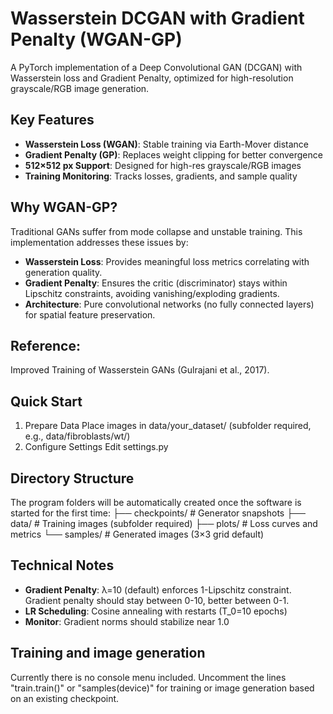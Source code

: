 # Wasserstein DCGAN with Gradient Penalty (WGAN-GP)

A PyTorch implementation of a Deep Convolutional GAN (DCGAN) with Wasserstein loss and Gradient Penalty, optimized for high-resolution grayscale/RGB image generation.

## Key Features
- **Wasserstein Loss (WGAN)**: Stable training via Earth-Mover distance
- **Gradient Penalty (GP)**: Replaces weight clipping for better convergence
- **512×512 px Support**: Designed for high-res grayscale/RGB images
- **Training Monitoring**: Tracks losses, gradients, and sample quality

## Why WGAN-GP?
Traditional GANs suffer from mode collapse and unstable training. This implementation addresses these issues by:
- **Wasserstein Loss**: Provides meaningful loss metrics correlating with generation quality.
- **Gradient Penalty**: Ensures the critic (discriminator) stays within Lipschitz constraints, avoiding vanishing/exploding gradients.
- **Architecture**: Pure convolutional networks (no fully connected layers) for spatial feature preservation.

## Reference: 
Improved Training of Wasserstein GANs (Gulrajani et al., 2017).

## Quick Start
1. Prepare Data
Place images in data/your_dataset/ (subfolder required, e.g., data/fibroblasts/wt/)
2. Configure Settings
Edit settings.py

## Directory Structure
The program folders will be automatically created once the software is started for the first time:
├── checkpoints/       # Generator snapshots
├── data/              # Training images (subfolder required)
├── plots/             # Loss curves and metrics
└── samples/           # Generated images (3×3 grid default)

## Technical Notes
- **Gradient Penalty**: λ=10 (default) enforces 1-Lipschitz constraint. Gradient penalty should stay between 0-10, better between 0-1.
- **LR Scheduling**: Cosine annealing with restarts (T_0=10 epochs)
- **Monitor**: Gradient norms should stabilize near 1.0

## Training and image generation
Currently there is no console menu included. Uncomment the lines "train.train()" or "samples(device)" for training or image generation based on an existing checkpoint.








